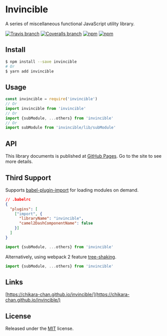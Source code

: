 # Invincible

A series of miscellaneous functional JavaScript utility library.

[![Travis branch](https://img.shields.io/travis/chikara-chan/invincible/master.svg)](https://travis-ci.org/chikara-chan/invincible)
[![Coveralls branch](https://img.shields.io/coveralls/chikara-chan/invincible/master.svg)](https://coveralls.io/github/chikara-chan/invincible)
[![npm](https://img.shields.io/npm/v/invincible.svg)](https://www.npmjs.com/package/invincible)
[![npm](https://img.shields.io/npm/l/invincible.svg)](https://github.com/chikara-chan/invincible/blob/master/LICENSE)

## Install

``` bash
$ npm install --save invincible
# Or
$ yarn add invincible
```

## Usage

``` js
const invincible = require('invincible')
// Or
import invincible from 'invincible'
// Or
import {subModule, ...others} from 'invincible'
// Or
import subModule from 'invincible/lib/subModule'
```

## API

This library documents is published at [GitHub Pages](https://chikara-chan.github.io/invincible/). Go to the site to see more details.

## Third Support

Supports [babel-plugin-import](https://github.com/ant-design/babel-plugin-import) for loading modules on demand.

``` json
// .babelrc
{
  "plugins": [
    ["import", {
      "libraryName": "invincible",
      "camel2DashComponentName": false
    }]
  ]
}
```

``` js
import {subModule, ...others} from 'invincible'
```

Alternatively, using webpack 2 feature [tree-shaking](https://webpack.js.org/guides/tree-shaking/).

``` js
import {subModule, ...others} from 'invincible'
```

## Links
[https://chikara-chan.github.io/invincible/](https://chikara-chan.github.io/invincible/)

## License

Released under the [MIT](https://github.com/chikara-chan/invincible/blob/master/LICENSE) license.
